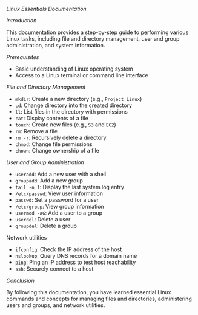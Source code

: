 

_Linux Essentials Documentation_

_Introduction_

This documentation provides a step-by-step guide to performing various Linux tasks, including file and directory management, user and group administration, and system information.

_Prerequisites_

- Basic understanding of Linux operating system
- Access to a Linux terminal or command line interface

_File and Directory Management_

- `mkdir`: Create a new directory (e.g., `Project_Linux`)
- `cd`: Change directory into the created directory
- `ll`: List files in the directory with permissions
- `cat`: Display contents of a file
- `touch`: Create new files (e.g., `S3` and `EC2`)
- `rm`: Remove a file
- `rm -r`: Recursively delete a directory
- `chmod`: Change file permissions
- `chown`: Change ownership of a file

_User and Group Administration_

- `useradd`: Add a new user with a shell
- `groupadd`: Add a new group
- `tail -n 1`: Display the last system log entry
- `/etc/passwd`: View user information
- `passwd`: Set a password for a user
- `/etc/group`: View group information
- `usermod -aG`: Add a user to a group
- `userdel`: Delete a user
- `groupdel`: Delete a group

Network utilities 

- `ifconfig`: Check the IP address of the host
- `nslookup`: Query DNS records for a domain name
- `ping`: Ping an IP address to test host reachability
- `ssh`: Securely connect to a host

_Conclusion_

By following this documentation, you have learned essential Linux commands and concepts for managing files and directories, administering users and groups, and network utilities.
